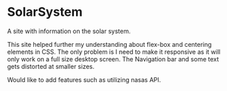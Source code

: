 # SolarSystem
A site with information on the solar system.


This site helped further my understanding about flex-box and centering elements in CSS. The only problem is I need to make it responsive 
as it will only work on a full size desktop screen. The Navigation bar and some text gets distorted at smaller sizes.

Would like to add features such as utilizing nasas API.
